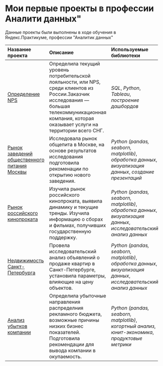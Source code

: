 # Мои первые проекты в профессии Аналити данных"

Данные проекты были выполнены в ходе обучения в Яндекс.Практикуме, профессии "Аналитик данных"

| Название проекта | Описание | Используемые библиотеки | 
| :---------------------- | :---------------------- | :---------------------- |
| [Определение NPS](NPS_telecom) | Определила текущий уровень потребительской лояльности, или NPS, среди клиентов из России.Заказчик исследования — большая телекоммуникационная компания, которая оказывает услуги на территории всего СНГ.  | *SQL*, *Python*, *Tableau*, *построение дашбордов* |
| [Рынок заведений общественного питания Москвы](catering_msc) | Исследовала рынок общепита в Москве, на основе результатов исследования подготовила рекоменации по открытию нового заведения.  | *Python (pandas, seaborn, matplotlib)*, *обработка данных*, *визуализация данных*, *создание презентаций* |
| [Рынок российского кинопроката](film_research) | Изучила рынок российского кинопроката, выявила динамику и текущие тренды. Изучила информацию о сборах и фильмах, получивших государственную поддержку.   | *Python (pandas, seaborn, matplotlib)*, *обработка данных*, *визуализация данных*, *исследовательский анализ данных* |
| [Недвижимость Санкт-Петербурга](real_estate_spb) | Провела исследовательский анализ объявлений о продаже квартир в Санкт-Петербурге, установила параметры, влияющие на цену объектов.   | *Python (pandas, seaborn, matplotlib)*, *обработка данных*, *визуализация данных*, *исследовательский анализ данных* |
| [Анализ убытков компании](losses_analysis) | Определила убыточные направления распределния рекламного бюджета, возможные причины низких бизнес показателей. Подготовила рекомендации для вывода компании в окупаемость.   | *Python (pandas, seaborn, matplotlib)*, *когортный анализ*, *юнит-экономика*, *продуктовые метрики* |
